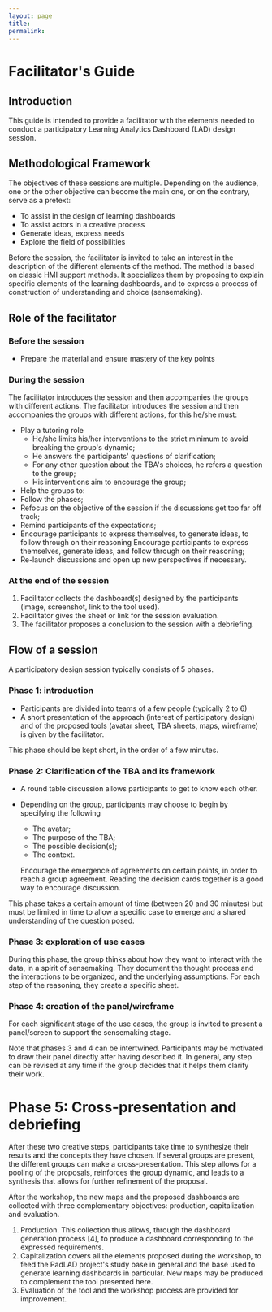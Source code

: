 ```yaml
---
layout: page
title:
permalink:
---
```

# Facilitator's Guide

## Introduction
This guide is intended to provide a facilitator with the elements needed to conduct a participatory Learning Analytics Dashboard (LAD) design session.

## Methodological Framework

The objectives of these sessions are multiple. Depending on the audience, one or the other objective can become the main one, or on the contrary, serve as a pretext:
* To assist in the design of learning dashboards
* To assist actors in a creative process
* Generate ideas, express needs
* Explore the field of possibilities

Before the session, the facilitator is invited to take an interest in the description of the different elements of the method. The method is based on classic HMI support methods. It specializes them by proposing to explain specific elements of the learning dashboards, and to express a process of construction of understanding and choice (sensemaking).



## Role of the facilitator
### Before the session
* Prepare the material and ensure mastery of the key points

### During the session
The facilitator introduces the session and then accompanies the groups with different actions.
The facilitator introduces the session and then accompanies the groups with different actions, for this he/she must:
* Play a tutoring role
  * He/she limits his/her interventions to the strict minimum to avoid breaking the group's dynamic;
  * He answers the participants' questions of clarification;
  * For any other question about the TBA's choices, he refers a question to the group;
  * His interventions aim to encourage the group;
* Help the groups to:
 * Follow the phases;
 * Refocus on the objective of the session if the discussions get too far off track;
* Remind participants of the expectations;
* Encourage participants to express themselves, to generate ideas, to follow through on their reasoning
Encourage participants to express themselves, generate ideas, and follow through on their reasoning;
* Re-launch discussions and open up new perspectives if necessary.

### At the end of the session
1. Facilitator collects the dashboard(s) designed by the participants (image, screenshot, link to the tool used).
2. Facilitator gives the sheet or link for the session evaluation.
3. The facilitator proposes a conclusion to the session with a debriefing.

## Flow of a session

A participatory design session typically consists of 5 phases.

### Phase 1: introduction
* Participants are divided into teams of a few people (typically 2 to 6)
* A short presentation of the approach (interest of participatory design) and of the proposed tools (avatar sheet, TBA sheets, maps, wireframe) is given by the facilitator.

This phase should be kept short, in the order of a few minutes.

### Phase 2: Clarification of the TBA and its framework  
* A round table discussion allows participants to get to know each other.
* Depending on the group, participants may choose to begin by specifying the following
  * The avatar;
  * The purpose of the TBA;
  * The possible decision(s);
  * The context.

  Encourage the emergence of agreements on certain points, in order to reach a group agreement. Reading the decision cards together is a good way to encourage discussion.

This phase takes a certain amount of time (between 20 and 30 minutes) but must be limited in time to allow a specific case to emerge and a shared understanding of the question posed.

### Phase 3: exploration of use cases
During this phase, the group thinks about how they want to interact with the data, in a spirit of sensemaking. They document the thought process and the interactions to be organized, and the underlying assumptions. For each step of the reasoning, they create a specific sheet.

### Phase 4: creation of the panel/wireframe
For each significant stage of the use cases, the group is invited to present a panel/screen to support the sensemaking stage.

Note that phases 3 and 4 can be intertwined. Participants may be motivated to draw their panel directly after having described it.
In general, any step can be revised at any time if the group decides that it helps them clarify their work.

# Phase 5: Cross-presentation and debriefing
After these two creative steps, participants take time to synthesize their results and the concepts they have chosen. If several groups are present, the different groups can make a cross-presentation. This step allows for a pooling of the proposals, reinforces the group dynamic, and leads to a synthesis that allows for further refinement of the proposal.



After the workshop, the new maps and the proposed dashboards are collected with three complementary objectives: production, capitalization and evaluation.
1. Production. This collection thus allows, through the dashboard generation process [4], to produce a dashboard corresponding to the expressed requirements.
2. Capitalization covers all the elements proposed during the workshop, to feed the PadLAD project's study base in general and the base used to generate learning dashboards in particular. New maps may be produced to complement the tool presented here.
3. Evaluation of the tool and the workshop process are provided for improvement.
